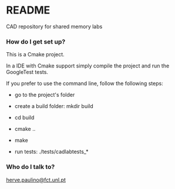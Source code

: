 # README #

CAD repository for shared memory labs

### How do I get set up? ###

This is a Cmake project.

In a IDE with Cmake support simply compile the project and run the GoogleTest tests.

If you prefer to use the command line, follow the following steps:

- go to the project's folder

- create a build folder: mkdir build

- cd build

- cmake ..

- make

- run tests: ./tests/cadlabtests_*


### Who do I talk to? ###

herve.paulino@fct.unl.pt